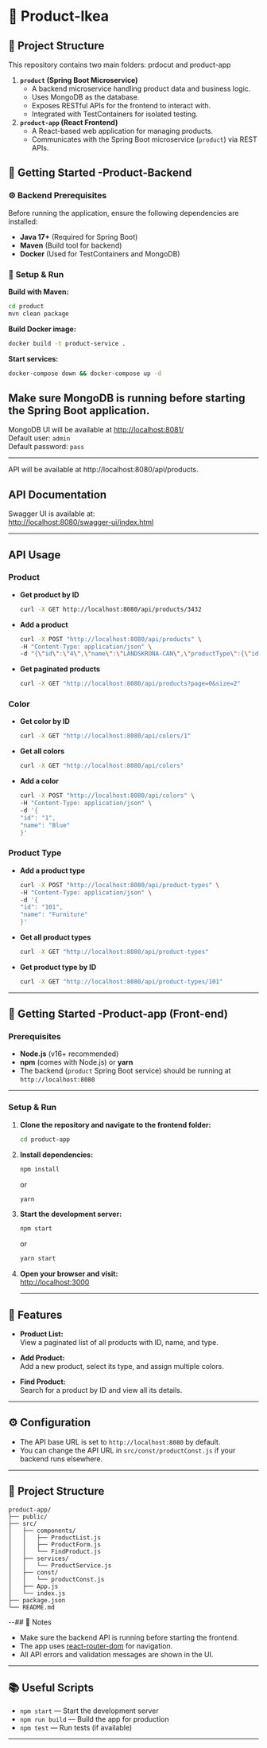 # 🏢 Product-Ikea

## 📁 Project Structure
This repository contains two main folders: prdocut and product-app


1. **`product` (Spring Boot Microservice)**
   - A backend microservice handling product data and business logic.
   - Uses MongoDB as the database.
   - Exposes RESTful APIs for the frontend to interact with.
   - Integrated with TestContainers for isolated testing.
2. **`product-app` (React Frontend)**
   - A React-based web application for managing products.
   - Communicates with the Spring Boot microservice (`product`) via REST APIs.


## 🚀 Getting Started -Product-Backend

### ⚙️ Backend Prerequisites
Before running the application, ensure the following dependencies are installed:

- **Java 17+** (Required for Spring Boot)
- **Maven** (Build tool for backend)
- **Docker** (Used for TestContainers and MongoDB)

### 🚀 **Setup & Run**
**Build with Maven:**
```sh
cd product
mvn clean package
```

**Build Docker image:**
```sh
docker build -t product-service .
```

**Start services:**
```sh
docker-compose down && docker-compose up -d
```
**Make sure MongoDB is running before starting the Spring Boot application.**
---

MongoDB  UI will be available at [http://localhost:8081/](http://localhost:8081/)  
Default user: `admin`  
Default password: `pass`

---

API will be available at http://localhost:8080/api/products.

## API Documentation

Swagger UI is available at:  
[http://localhost:8080/swagger-ui/index.html](http://localhost:8080/swagger-ui/index.html)

---
## API Usage

### Product

- **Get product by ID**
    ```sh
    curl -X GET http://localhost:8080/api/products/3432
    ```
- **Add a product**
    ```sh
    curl -X POST "http://localhost:8080/api/products" \
    -H "Content-Type: application/json" \
    -d "{\"id\":\"4\",\"name\":\"LANDSKRONA-CAN\",\"productType\":{\"id\":\"1\",\"name\":\"Sofa\"},\"colours\":[{\"id\":\"1\",\"name\":\"Blue\"},{\"id\":\"2\",\"name\":\"Red\"}]}"
    ```

- **Get paginated products**
    ```sh
    curl -X GET "http://localhost:8080/api/products?page=0&size=2"
    ```
### Color

- **Get color by ID**
    ```sh
    curl -X GET "http://localhost:8080/api/colors/1"
    ```

- **Get all colors**
    ```sh
    curl -X GET "http://localhost:8080/api/colors"
    ```

- **Add a color**
    ```sh
    curl -X POST "http://localhost:8080/api/colors" \
    -H "Content-Type: application/json" \
    -d '{
    "id": "1",
    "name": "Blue"
    }'
    ```
### Product Type

- **Add a product type**
    ```sh
    curl -X POST "http://localhost:8080/api/product-types" \
    -H "Content-Type: application/json" \
    -d '{
    "id": "101",
    "name": "Furniture"
    }'
    ```

- **Get all product types**
    ```sh
    curl -X GET "http://localhost:8080/api/product-types"
    ```
- **Get product type by ID**
    ```sh
    curl -X GET "http://localhost:8080/api/product-types/101"
    ```

---




## 🚀 Getting Started -Product-app (Front-end)

### Prerequisites

- **Node.js** (v16+ recommended)
- **npm** (comes with Node.js) or **yarn**
- The backend (`product` Spring Boot service) should be running at `http://localhost:8080`

---

### Setup & Run

1. **Clone the repository and navigate to the frontend folder:**
    ```sh
    cd product-app
    ```
2. **Install dependencies:**
    ```sh
    npm install
    ```
    or
    ```sh
    yarn
    ```
 3. **Start the development server:**
    ```sh
    npm start
    ```
    or
    ```sh
    yarn start
    ```

4. **Open your browser and visit:**  
   [http://localhost:3000](http://localhost:3000)

   ---

## 🌟 Features

- **Product List:**  
  View a paginated list of all products with ID, name, and type.

- **Add Product:**  
  Add a new product, select its type, and assign multiple colors.

- **Find Product:**  
  Search for a product by ID and view all its details.

---

## ⚙️ Configuration

- The API base URL is set to `http://localhost:8080` by default.
- You can change the API URL in `src/const/productConst.js` if your backend runs elsewhere.

---
## 📁 Project Structure

```
product-app/
├── public/
├── src/
│   ├── components/
│   │   ├── ProductList.js
│   │   ├── ProductForm.js
│   │   └── FindProduct.js
│   ├── services/
│   │   └── ProductService.js
│   ├── const/
│   │   └── productConst.js
│   ├── App.js
│   └── index.js
├── package.json
└── README.md
```
--## 📝 Notes

- Make sure the backend API is running before starting the frontend.
- The app uses [react-router-dom](https://reactrouter.com/) for navigation.
- All API errors and validation messages are shown in the UI.

---

## 📚 Useful Scripts

- `npm start` — Start the development server
- `npm run build` — Build the app for production
- `npm test` — Run tests (if available)

---

